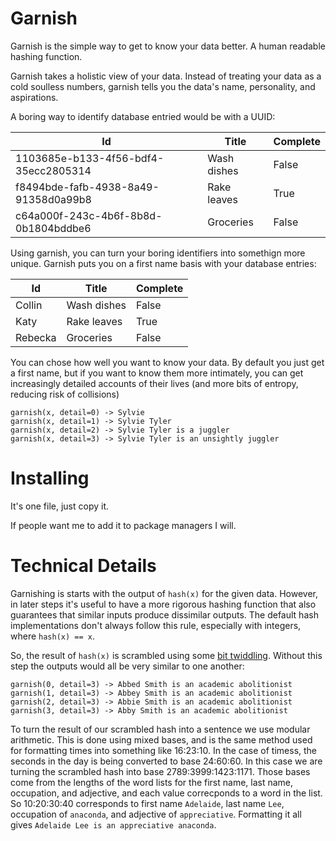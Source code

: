 # Garnish

Garnish is the simple way to get to know your data better. A human readable hashing function.

Garnish takes a holistic view of your data. Instead of treating your data as a cold soulless numbers, garnish tells you the data's name, personality, and aspirations.

A boring way to identify database entried would be with a UUID:

|Id                                  |Title      |Complete|
|------------------------------------|-----------|--------|
|1103685e-b133-4f56-bdf4-35ecc2805314|Wash dishes|False   |
|f8494bde-fafb-4938-8a49-91358d0a99b8|Rake leaves|True    |
|c64a000f-243c-4b6f-8b8d-0b1804bddbe6|Groceries  |False   |

Using garnish, you can turn your boring identifiers into somethign more unique. Garnish puts you on a first name basis with your database entries:

|Id     |Title      |Complete|
|-------|-----------|--------|
|Collin |Wash dishes|False   |
|Katy   |Rake leaves|True    |
|Rebecka|Groceries  |False   |

You can chose how well you want to know your data. By default you just get a first name, but if you want to know them more intimately, you can get increasingly detailed accounts of their lives (and more bits of entropy, reducing risk of collisions)

```
garnish(x, detail=0) -> Sylvie
garnish(x, detail=1) -> Sylvie Tyler
garnish(x, detail=2) -> Sylvie Tyler is a juggler
garnish(x, detail=3) -> Sylvie Tyler is an unsightly juggler
```

# Installing

It's one file, just copy it.

If people want me to add it to package managers I will. 

# Technical Details

Garnishing is starts with the output of `hash(x)` for the given data. However, in later steps it's useful to have a more rigorous hashing function that also guarantees that similar inputs produce dissimilar outputs. The default hash implementations don't always follow this rule, especially with integers, where `hash(x) == x`.

So, the result of `hash(x)` is scrambled using some [bit twiddling](https://stackoverflow.com/a/12996028). Without this step the outputs would all be very similar to one another:

```
garnish(0, detail=3) -> Abbed Smith is an academic abolitionist
garnish(1, detail=3) -> Abbey Smith is an academic abolitionist
garnish(2, detail=3) -> Abbie Smith is an academic abolitionist
garnish(3, detail=3) -> Abby Smith is an academic abolitionist
```

To turn the result of our scrambled hash into a sentence we use modular arithmetic. This is done using mixed bases, and is the same method used for formatting times into something like 16:23:10. In the case of timess, the seconds in the day is being converted to base 24:60:60. In this case we are turning the scrambled hash into base 2789:3999:1423:1171. Those bases come from the lengths of the word lists for the first name, last name, occupation, and adjective, and each value correcponds to a word in the list. So 10:20:30:40 corresponds to first name `Adelaide`, last name `Lee`, occupation of `anaconda`, and adjective of `appreciative`. Formatting it all gives `Adelaide Lee is an appreciative anaconda`.
